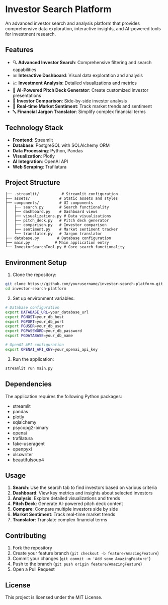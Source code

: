 # Investor Search Platform

An advanced investor search and analysis platform that provides comprehensive data exploration, interactive insights, and AI-powered tools for investment research.

## Features

- 🔍 **Advanced Investor Search**: Comprehensive filtering and search capabilities
- 📊 **Interactive Dashboard**: Visual data exploration and analysis
- 📈 **Investment Analysis**: Detailed visualizations and metrics
- 📝 **AI-Powered Pitch Deck Generator**: Create customized investor presentations
- 🔄 **Investor Comparison**: Side-by-side investor analysis
- 📡 **Real-time Market Sentiment**: Track market trends and sentiment
- 🔤 **Financial Jargon Translator**: Simplify complex financial terms

## Technology Stack

- **Frontend**: Streamlit
- **Database**: PostgreSQL with SQLAlchemy ORM
- **Data Processing**: Python, Pandas
- **Visualization**: Plotly
- **AI Integration**: OpenAI API
- **Web Scraping**: Trafilatura

## Project Structure

```
├── .streamlit/          # Streamlit configuration
├── assets/             # Static assets and styles
├── components/         # UI components
│   ├── search.py       # Search functionality
│   ├── dashboard.py    # Dashboard views
│   ├── visualizations.py # Data visualizations
│   ├── pitch_deck.py   # Pitch deck generator
│   ├── comparison.py   # Investor comparison
│   ├── sentiment.py    # Market sentiment tracker
│   └── translator.py   # Jargon translator
├── database.py        # Database configuration
├── main.py           # Main application entry
└── InvestorSearchTool.py # Core search functionality
```

## Environment Setup

1. Clone the repository:
```bash
git clone https://github.com/yourusername/investor-search-platform.git
cd investor-search-platform
```

2. Set up environment variables:
```bash
# Database configuration
export DATABASE_URL=your_database_url
export PGHOST=your_db_host
export PGPORT=your_db_port
export PGUSER=your_db_user
export PGPASSWORD=your_db_password
export PGDATABASE=your_db_name

# OpenAI API configuration
export OPENAI_API_KEY=your_openai_api_key
```

3. Run the application:
```bash
streamlit run main.py
```

## Dependencies

The application requires the following Python packages:
- streamlit
- pandas
- plotly
- sqlalchemy
- psycopg2-binary
- openai
- trafilatura
- fake-useragent
- openpyxl
- xlsxwriter
- beautifulsoup4

## Usage

1. **Search**: Use the search tab to find investors based on various criteria
2. **Dashboard**: View key metrics and insights about selected investors
3. **Analysis**: Explore detailed visualizations and trends
4. **Pitch Deck**: Generate AI-powered pitch deck content
5. **Compare**: Compare multiple investors side by side
6. **Market Sentiment**: Track real-time market trends
7. **Translator**: Translate complex financial terms

## Contributing

1. Fork the repository
2. Create your feature branch (`git checkout -b feature/AmazingFeature`)
3. Commit your changes (`git commit -m 'Add some AmazingFeature'`)
4. Push to the branch (`git push origin feature/AmazingFeature`)
5. Open a Pull Request

## License

This project is licensed under the MIT License.